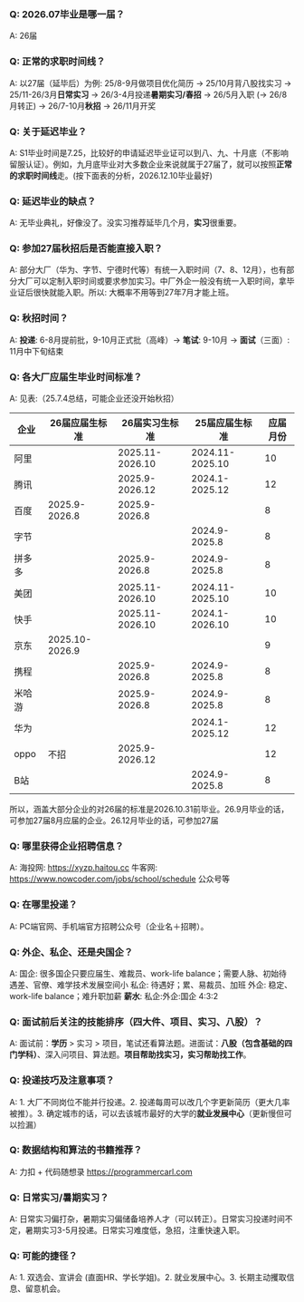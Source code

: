 ### Q: 2026.07毕业是哪一届？
A:  26届
### Q: 正常的求职时间线？
A: 以27届（延毕后）为例:
25/8-9月做项目优化简历 -> 25/10月背八股找实习 -> 25/11-26/3月**日常实习** -> 26/3-4月投递**暑期实习/春招** -> 26/5月入职 (-> 26/8月转正) -> 26/7-10月**秋招** -> 26/11月开奖
### Q: 关于延迟毕业？
A: S1毕业时间是7.25，比较好的申请延迟毕业证可以到八、九、十月底（不影响留服认证）。例如，九月底毕业对大多数企业来说就属于27届了，就可以按照**正常的求职时间线**走。(按下面表的分析，2026.12.10毕业最好)
### Q: 延迟毕业的缺点？
A: 无毕业典礼，好像没了。没实习推荐延毕几个月，**实习**很重要。
### Q: 参加27届秋招后是否能直接入职？
A: 部分大厂（华为、字节、宁德时代等）有统一入职时间（7、8、12月），也有部分大厂可以定制入职时间或要求参加实习。中厂外企一般没有统一入职时间，拿毕业证后很快就能入职。所以: 大概率不用等到27年7月才能上班。
### Q: 秋招时间？
A: **投递**: 6-8月提前批，9-10月正式批（高峰）-> **笔试**: 9-10月 -> **面试**（三面）: 11月中下旬结束
### Q: 各大厂应届生毕业时间标准？
A: 见表:（25.7.4总结，可能企业还没开始秋招）

| 企业   | 26届应届生标准       | 26届实习生标准        | 25届应届生标准        | 应届月份 |
| ---- | -------------- | --------------- | --------------- | ---- |
| 阿里   |                | 2025.11-2026.10 | 2024.11-2025.10 | 10   |
| 腾讯   |                | 2025.9-2026.12  | 2024.1-2025.12  | 12   |
| 百度   | 2025.9-2026.8  | 2025.9-2026.8   |                 | 8    |
| 字节   |                |                 | 2024.9-2025.8   | 8    |
| 拼多多  |                | 2025.9-2026.8   | 2024.9-2025.8   | 8    |
| 美团   |                | 2025.11-2026.10 | 2024.11-2025.10 | 10   |
| 快手   |                | 2025.11-2026.10 | 2024.1-2026.10  | 10   |
| 京东   | 2025.10-2026.9 |                 |                 | 9    |
| 携程   |                | 2025.9-2026.8   | 2024.9-2025.8   | 8    |
| 米哈游  |                | 2025.9-2026.8   | 2024.9-2025.8   | 8    |
| 华为   |                |                 | 2024.1-2025.12  | 12   |
| oppo | 不招             | 2025.9-2026.12  |                 | 12   |
| B站   |                |                 | 2024.9-2025.8   | 8    |
所以，涵盖大部分企业的对26届的标准是2026.10.31前毕业。26.9月毕业的话，可参加27届8月应届的企业。26.12月毕业的话，可参加27届
### Q: 哪里获得企业招聘信息？
A: 海投网: https://xyzp.haitou.cc
牛客网: https://www.nowcoder.com/jobs/school/schedule
公众号等
### Q: 在哪里投递？
A: PC端官网、手机端官方招聘公众号（企业名＋招聘）。
### Q: 外企、私企、还是央国企？
A: 国企: 很多国企只要应届生、难裁员、work-life balance；需要人脉、初始待遇差、官僚、难学技术发展空间小
私企: 待遇好；累、易裁员、加班
外企: 稳定、work-life balance；难升职加薪
**薪水**: 私企:外企:国企 4:3:2
### Q: 面试前后关注的技能排序（四大件、项目、实习、八股）？
A: 面试前：**学历** > 实习 > 项目，笔试还看算法题。进面试：**八股（包含基础的四门学科）**、深入问项目、算法题。**项目帮助找实习，实习帮助找工作**。
### Q: 投递技巧及注意事项？
A: 1. 大厂不同岗位不能并行投递。2. 投递每周可以改几个字更新简历（更大几率被推）。3. 确定城市的话，可以去该城市最好的大学的**就业发展中心**（更新慢但可以捡漏）
### Q: 数据结构和算法的书籍推荐？
A: 力扣 + 代码随想录 https://programmercarl.com
### Q: 日常实习/暑期实习？
A: 日常实习偏打杂，暑期实习偏储备培养人才（可以转正）。日常实习投递时间不定，暑期实习3-5月投递。日常实习难度低，急招，注重快速入职。
### Q: 可能的捷径？
A: 1. 双选会、宣讲会 (直面HR、学长学姐)。2. 就业发展中心。3. 长期主动攫取信息、留意机会。